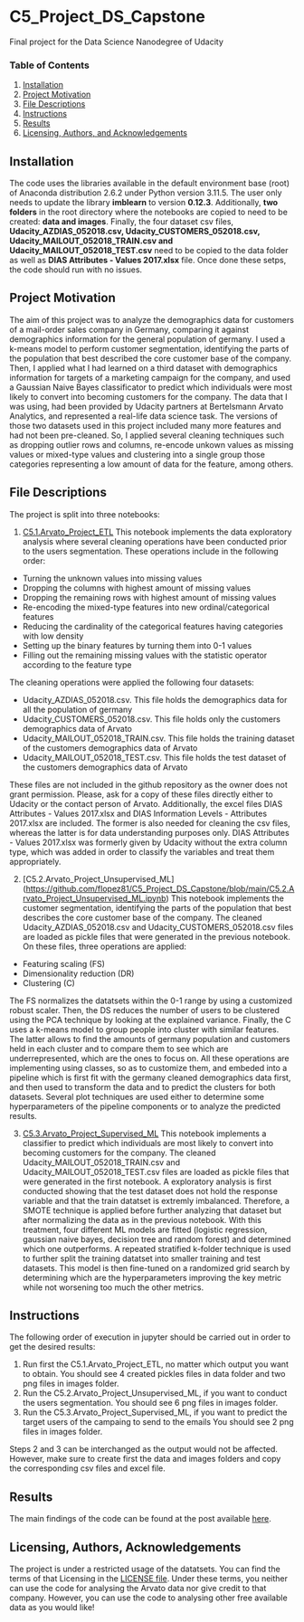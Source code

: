 # C5_Project_DS_Capstone
Final project for the Data Science Nanodegree of Udacity

### Table of Contents

1. [Installation](#installation)
2. [Project Motivation](#motivation)
3. [File Descriptions](#files)
4. [Instructions](#instructions)
5. [Results](#results)
6. [Licensing, Authors, and Acknowledgements](#licensing)

## Installation<a name="installation"></a>

The code uses the libraries available in the default environment base (root) of Anaconda distribution 2.6.2 under Python 
version 3.11.5. The user only needs to update the library **imblearn** to version **0.12.3**. Additionally, **two folders** in the root directory where the notebooks are copied to need to be created: **data and images**. Finally, the four dataset csv files, **Udacity_AZDIAS_052018.csv, Udacity_CUSTOMERS_052018.csv, Udacity_MAILOUT_052018_TRAIN.csv and Udacity_MAILOUT_052018_TEST.csv** need to be copied to the data folder as well as **DIAS Attributes - Values 2017.xlsx** file. Once done these setps, the code should run with no issues.

## Project Motivation<a name="motivation"></a>

The aim of this project was to analyze the demographics data for customers of a mail-order sales company in Germany, 
comparing it against demographics information for the general population of germany. 
I used a k-means model to perform customer segmentation, identifying the parts of the population that best described the 
core customer base of the company. 
Then, I applied what I had learned on a third dataset with demographics information for targets of a marketing campaign for the company, and used a Gaussian Naive Bayes classificator to predict which individuals were most likely to convert into becoming customers for the company. 
The data that I was using, had been provided by Udacity partners at Bertelsmann Arvato Analytics, and represented a real-life data science task.
The versions of those two datasets used in this project included many more features and had not been pre-cleaned.  So, I applied several cleaning techniques such as dropping outlier rows and columns, re-encode unkown values as missing values or mixed-type values and clustering into a single group those categories representing a low amount of data for the feature, 
among others.

## File Descriptions <a name="files"></a>

The project is split into three notebooks:

1. [C5.1.Arvato_Project_ETL](https://github.com/flopez81/C5_Project_DS_Capstone/blob/main/C5.1.Arvato_Project_ETL.ipynb)
This notebook implements the data exploratory analysis where several cleaning operations have been conducted prior to the 
users segmentation. These operations include in the following order:

- Turning the unknown values into missing values
- Dropping the columns with highest amount of missing values
- Dropping the remaining rows with highest amount of missing values
- Re-encoding the mixed-type features into new ordinal/categorical features
- Reducing the cardinality of the categorical features having categories with low density
- Setting up the binary features by turning them into 0-1 values
- Filling out the remaining missing values with the statistic operator according to the feature type

The cleaning operations were applied the following four datasets:
- Udacity_AZDIAS_052018.csv. This file holds the demographics data for all the population of germany
- Udacity_CUSTOMERS_052018.csv. This file holds only the customers demographics data of Arvato
- Udacity_MAILOUT_052018_TRAIN.csv. This file holds the training dataset of the customers demographics data of Arvato
- Udacity_MAILOUT_052018_TEST.csv. This file holds the test dataset of the customers demographics data of Arvato

These files are not included in the github repository as the owner does not grant permission. Please, ask for a copy of these files directly either to Udacity or the contact person of Arvato. Additionally, the excel files DIAS Attributes - Values 2017.xlsx and DIAS Information Levels - Attributes 2017.xlsx are included. The former is also needed for cleaning the csv files, whereas the latter is for data understanding purposes only. DIAS Attributes - Values 2017.xlsx was formerly given by Udacity without the extra column type, which was added in order to classify the variables and treat them appropriately. 

2. [C5.2.Arvato_Project_Unsupervised_ML] (https://github.com/flopez81/C5_Project_DS_Capstone/blob/main/C5.2.Arvato_Project_Unsupervised_ML.ipynb)
This notebook implements the customer segmentation, identifying the parts of the population that best describes the  core customer base of the company. The cleaned Udacity_AZDIAS_052018.csv and Udacity_CUSTOMERS_052018.csv files are loaded as pickle files that were generated in the previous notebook. On these files, three operations are applied: 
- Featuring scaling (FS)
- Dimensionality reduction (DR)
- Clustering (C)

The FS normalizes the datatsets within the 0-1 range by using a customized robust scaler. Then, the DS reduces the number of users to be clustered using the PCA technique by looking at the explained variance. Finally, the C uses a k-means model to group people into cluster with similar features. The latter allows to find the amounts of germany population and customers held in each cluster and to compare them to see which are underrepresented, which are the ones to focus on. All these operations are implementing using classes, so as to customize them, and embeded into a pipeline which is first fit with the germany cleaned demographics data first, and then used to transform the data and to predict the clusters for both datasets. Several plot techniques are used either to determine some hyperparameters of the pipeline components or to analyze the predicted results.

3. [C5.3.Arvato_Project_Supervised_ML](https://github.com/flopez81/C5_Project_DS_Capstone/blob/main/C5.3.Arvato_Project_Supervised_ML.ipynb)
This notebook implements a classifier to predict which individuals are most likely to convert into becoming customers for the company. The cleaned Udacity_MAILOUT_052018_TRAIN.csv and Udacity_MAILOUT_052018_TEST.csv files are loaded as pickle files that were generated in the first notebook. A exploratory analysis is first conducted showing that the test dataset does not hold the response variable and that the train datatset is extremly imbalanced. Therefore, a SMOTE technique is applied before further analyzing that dataset but after normalizing the data as in the previous notebook. With this 
treatment, four different ML models are fitted (logistic regression, gaussian naive bayes, decision tree and random forest) and determined which one outperforms. A repeated stratified k-folder technique is used to further split the training datatset into smaller training and test datasets. This model is then fine-tuned on a randomized grid search by determining which are the hyperparameters improving the key metric while not worsening too much the other metrics.

## Instructions<a name="instructions"></a>
The following order of execution in jupyter should be carried out in order to get the desired results:
1. Run first the C5.1.Arvato_Project_ETL, no matter which output you want to obtain. You should see 4 created pickles files
in data folder and two png files in images folder. 
2. Run the C5.2.Arvato_Project_Unsupervised_ML, if you want to conduct the users segmentation. You should see 6 png files in images folder.
3. Run the C5.3.Arvato_Project_Supervised_ML, if you want to predict the target users of the campaing to send to the emails You should see 2 png files in images folder.

Steps 2 and 3 can be interchanged as the output would not be affected. However, make sure to create first the data and images folders and copy the corresponding csv files and excel file.

## Results <a name="results"></a>
The main findings of the code can be found at the post available 
[here](https://medium.com/@francesc.lopezr/defining-customer-clusters-and-improving-customer-response-2b6c64e2727e).

## Licensing, Authors, Acknowledgements<a name="licensing"></a>

The project is under a restricted usage of the datatsets. You can find the terms of that Licensing in the 
[LICENSE file](https://github.com/flopez81/C5_Project_DS_Capstone/blob/main/LICENSE). Under these terms, you neither can use the code for analysing the Arvato data nor give credit to that company. 
However, you can use the code to analysing other free available data as you would like!
